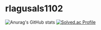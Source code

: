 # rlagusals1102

![Anurag's GitHub stats](https://github-readme-stats.vercel.app/api?username=rlagusals1102&show_icons=true&theme=dark)
[![Solved.ac Profile](http://mazassumnida.wtf/api/v2/generate_badge?boj=rlagusals1102)](https://solved.ac/rlagusals1102/)
